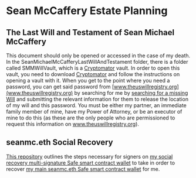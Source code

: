 # Sean McCaffery Estate Planning
## The Last Will and Testament of Sean Michael McCaffery
This document should only be opened or accessed in the case of my death. In the SeanMichaelMcCafferyLastWillAndTestament folder, there is a folder called SMMWillVault, which is a [Cryptomator](https://cryptomator.org/) vault. In order to open this vault, you need to download [Cryptomator](https://cryptomator.org/) and follow the instructions on opening a vault with it. When you get to the point where you need a password, you can get said password from [www.theuswillregistry.org](www.theuswillregistry.org) by searching for me by [searching for a missing Will](https://www.theuswillregistry.org/missing-will-search-request) and submitting the relevant information for them to release the location of my will and this password. You must be either my partner, an immediate family member of mine, have my Power of Attorney, or be an executor of mine to do this (as these are the only people who are permissioned to request this information on www.theuswillregistry.org).

## seanmc.eth Social Recovery
[This repository](https://github.com/seanmc9/seanmc-recovery) outlines the steps necessary for signers on [my social recovery multi-signature Safe smart contract wallet](https://app.safe.global/home?safe=eth:0x08A946C2eb152a700Aa7DcAa39c8408D28df0256) to take in order to recover [my main seanmc.eth Safe smart contract wallet](https://app.safe.global/home?safe=eth:0xEdCe04e4d5eE99810CcE50fAD2462Ed70844fED8) for me.